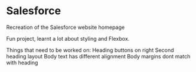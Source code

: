 # Salesforce
Recreation of the Salesforce website homepage

Fun project, learnt a lot about styling and Flexbox. 

Things that need to be worked on:
Heading buttons on right
Second heading layout 
Body text has different alignment
Body margins dont match with heading